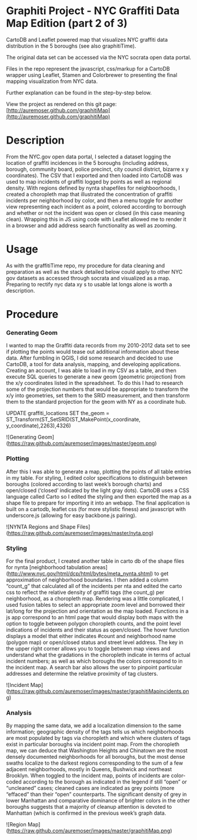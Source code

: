 Graphiti Project - NYC Graffiti Data Map Edition (part 2 of 3)
============================

CartoDB and Leaflet powered map that visualizes NYC graffiti data distribution in the 5 boroughs (see also graphitiTime).

The original data set can be accessed via the NYC socrata open data portal.

Files in the repo represent the javascript, css/markup for a CartoDB wrapper using Leaflet, Stamen and Colorbrewer to presenting the final mapping visualization from NYC data.

Further explanation can be found in the step-by-step below.

View the project as rendered on this git page: [http://auremoser.github.com/graphitiMap](http://auremoser.github.com/graphitiMap)

Description
===========
From the NYC.gov open data portal, I selected a dataset logging the location of graffiti incidences in the 5 boroughs (including address, borough, community board, police precinct, city council district, bizarre x y coordinates). The CSV that I exported and then loaded into CartoDB was used to map incidents of graffiti logged by points as well as regional density. With regions defined by nynta shapefiles for neighboorhoods, I created a choropleth map that illustrated the concentration of graffiti incidents per neighborhood by color, and then a menu toggle for another view representing each incident as a point, colored according to borrough and whether or not the incident was open or closed (in this case meaning clean). Wrapping this in JS using code with Leaflet allowed me to render it in a browser and add address search functionality as well as zooming. 

Usage
===========
As with the graffitiTime repo, my procedure for data cleaning and preparation as well as the stack detailed below could apply to other NYC gov datasets as accessed through socrata and visualized as a map. Preparing to rectify nyc data xy s to usable lat longs alone is worth a description.

Procedure
===========
### Generating Geom ###
I wanted to map the Graffiti data records from my 2010-2012 data set to see if plotting the points would tease out additional information about these data. After fumbling in QGIS, I did some research and decided to use CartoDB, a tool for data analysis, mapping, and developing applications. Creating an account, I was able to load in my CSV as a table, and then execute SQL queries to generate a new geom (geometric projection) from the x/y coordinates listed in the spreadsheet. To do this I had to research some of the projection numbers that would be appropriate to transform the x/y into geometries, set them to the SRID measurement, and then transform them to the standard projection for the geom with NY as a coordinate hub.

UPDATE graffiti_locations SET the_geom = ST_Transform(ST_SetSRID(ST_MakePoint(x_coordinate, y_coordinate),2263),4326)

![Generating Geom] (https://raw.github.com/auremoser/images/master/geom.png)

### Plotting ###
After this I was able to generate a map, plotting the points of all table entries in my table. For styling, I edited color specifications to distinguish between boroughs (colored according to last week’s borough charts) and open/closed (‘closed’ indicated by the light gray dots). CartoDB uses a CSS language called Carto so I edited the styling and then exported the map as a shape file to prepare for importing it into an webapp. The final application is built on a cartodb, leaflet css (for more stylistic finess) and javascript with underscore.js (allowing for easy backbone.js pairing).

![NYNTA Regions and Shape Files] (https://raw.github.com/auremoser/images/master/nyta.png)

### Styling ###
For the final product, I created another table in carto db of the shape files for nynta [neighborhood tabulation areas] (http://www.nyc.gov/html/dcp/html/bytes/meta_nynta.shtml) to get approximation of neighborhood boundaries. I then added a column “count_g” that calculated all of the incidents per nta and edited the carto css to reflect the relative density of graffiti tags (the count_g) per neighborhood, as a choropleth map. Rendering was a little complicated, I used fusion tables to select an appropriate zoom level and borrowed their lat/long for the projection and orientation as the map loaded. Functions in a js app correspond to an html page that would display both maps with the option to toggle between polygon choropleth counts, and the point level indications of incidents and their status as open/closed. The hover function displays a model that either indicates #count and neighborhood name (polygon map) or open/closed status and street level address. The key in the upper right corner allows you to toggle between map views and understand what the gradations in the choropleth indicate in terms of actual incident numbers; as well as which boroughs the colors correspond to in the incident map. A search bar also allows the user to pinpoint particular addresses and determine the relative proximity of tag clusters. 

![Incident Map] (https://raw.github.com/auremoser/images/master/graphitiMapincidents.png)

### Analysis ###
By mapping the same data, we add a localization dimension to the same information; geographic density of the tags tells us which neighborhoods are most populated by tags via choropleth and which where clusters of tags exist in particular boroughs via incident point map. From the choropleth map, we can deduce that Washington Heights and Chinatown are the most densely documented neighborhoods for all boroughs, but the most dense swaths localize to the darkest regions corresponding to the sum of a few adjacent neighborhoods, mostly in Queens, Bushwick and northeast Brooklyn. When toggled to the incident map, points of incidents are color-coded according to the borough as indicated in the legend if still “open” or “uncleaned” cases; cleaned cases are indicated as grey points (more “effaced” than their “open” counterparts. The significant density of grey in lower Manhattan and comparative dominance of brighter colors in the other boroughs suggests that a majority of cleanup attention is devoted to Manhattan (which is confirmed in the previous week’s graph data. 

![Region Map] (https://raw.github.com/auremoser/images/master/graphitiMap.png)
